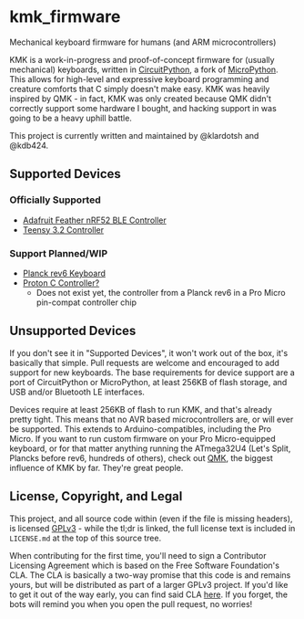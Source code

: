 # kmk_firmware

Mechanical keyboard firmware for humans (and ARM microcontrollers)

KMK is a work-in-progress and proof-of-concept firmware for (usually mechanical)
keyboards, written in
[CircuitPython](https://github.com/adafruit/circuitpython), a fork of
[MicroPython](https://micropython.org/). This allows for high-level and
expressive keyboard programming and creature comforts that C simply doesn't
make easy. KMK was heavily inspired by QMK - in fact, KMK was only created
because QMK didn't correctly support some hardware I bought, and hacking support
in was going to be a heavy uphill battle.

This project is currently written and maintained by @klardotsh and @kdb424.


## Supported Devices

### Officially Supported
- [Adafruit Feather nRF52 BLE Controller](https://www.adafruit.com/product/3406)
- [Teensy 3.2 Controller](https://www.adafruit.com/product/2756)

### Support Planned/WIP
- [Planck rev6 Keyboard](https://olkb.com/planck)
- [Proton C
  Controller?](https://www.reddit.com/r/MechanicalKeyboards/comments/87cw36/render_of_the_qmk_proton_c_qmkpowered_pro_micro/)
    * Does not exist yet, the controller from a Planck rev6 in a Pro Micro pin-compat controller chip


## Unsupported Devices

If you don't see it in "Supported Devices", it won't work out of the box, it's
basically that simple. Pull requests are welcome and encouraged to add support
for new keyboards. The base requirements for device support are a port of
CircuitPython or MicroPython, at least 256KB of flash storage, and USB and/or 
Bluetooth LE interfaces.

Devices require at least 256KB of flash to run KMK, and that's already pretty
tight. This means that no AVR based microcontrollers are, or will ever be
supported. This extends to Arduino-compatibles, including the Pro Micro. If you
want to run custom firmware on your Pro Micro-equipped keyboard, or for that
matter anything running the ATmega32U4 (Let's Split, Plancks before rev6,
hundreds of others), check out [QMK](https://github.com/qmk/qmk_firmware), the
biggest influence of KMK by far. They're great people.


## License, Copyright, and Legal

This project, and all source code within (even if the file is missing headers),
is licensed
[GPLv3](https://tldrlegal.com/license/gnu-general-public-license-v3-(gpl-3)) -
while the tl;dr is linked, the full license text is included in `LICENSE.md` at
the top of this source tree.

When contributing for the first time, you'll need to sign a Contributor
Licensing Agreement which is based on the Free Software Foundation's CLA. The
CLA is basically a two-way promise that this code is and remains yours, but will
be distributed as part of a larger GPLv3 project. If you'd like to get it out of
the way early, you can find said CLA [here](
https://cla-assistant.io/klardotsh/kmk_firmware). If you forget, the bots will
remind you when you open the pull request, no worries!
